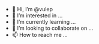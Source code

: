 - 👋 Hi, I’m @vulep
- 👀 I’m interested in ...
- 🌱 I’m currently learning ...
- 💞️ I’m looking to collaborate on ...
- 📫 How to reach me ...

<!---
vulep/vulep is a ✨ special ✨ repository because its `README.md` (this file) appears on your GitHub profile.
You can click the Preview link to take a look at your changes.
--->
